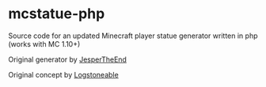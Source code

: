 # mcstatue-php
Source code for an updated Minecraft player statue generator written in php (works with MC 1.10+)

Original generator by [JesperTheEnd](https://github.com/jespertheend "Jesper's GitHub")

Original concept by [Logstoneable](https://www.youtube.com/c/logstoneable "Logstone's YouTube")
